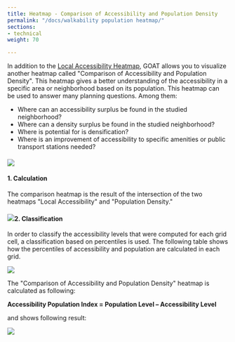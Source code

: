 ```yaml
---
title: Heatmap - Comparison of Accessibility and Population Density
permalink: "/docs/walkability population heatmap/"
sections:
- technical
weight: 70

---
```

In addition to the [Local Accessibility Heatmap](../heatmap/), GOAT allows you to visualize another heatmap called "Comparison of Accessibility and Population Density". This heatmap gives a better understanding of the accessibility in a specific area or neighborhood based on its population. This heatmap can be used to answer many planning questions. Among them:

* Where can an accessibility surplus be found in the studied neighborhood?
* Where can a density surplus be found in the studied neighborhood?
* Where is potential for is densification?
* Where is an improvement of accessibility to specific amenities or public transport stations needed?

#### ![](/images/heatmap-englisch.png)

#### 1. Calculation

The comparison heatmap is the result of the intersection of the two heatmaps "Local Accessibility" and "Population Density." 

#### ![](/images/bildschirmfoto-2022-05-16-um-16-09-46.png)2. Classification

In order to classify the accessibility levels that were computed for each grid cell, a classification based on percentiles is used. The following table shows how the percentiles of accessibility and population are calculated in each grid.

![](/images/docs/technical_documentation/walkability_population_index/percentile.webp)

The "Comparison of Accessibility and Population Density" heatmap is calculated as following:

<b> Accessibility Population Index = Population Level – Accessibility Level </b>

and shows following result:

![](/images/docs/technical_documentation/walkability_population_index/calculated_index.webp)